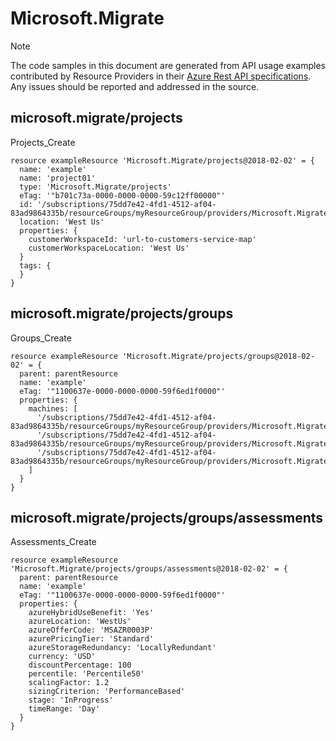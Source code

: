# Microsoft.Migrate
  
> [!NOTE]
> The code samples in this document are generated from API usage examples contributed by Resource Providers in their [Azure Rest API specifications](https://github.com/Azure/azure-rest-api-specs). Any issues should be reported and addressed in the source.


## microsoft.migrate/projects

Projects_Create
```bicep
resource exampleResource 'Microsoft.Migrate/projects@2018-02-02' = {
  name: 'example'
  name: 'project01'
  type: 'Microsoft.Migrate/projects'
  eTag: '"b701c73a-0000-0000-0000-59c12ff00000"'
  id: '/subscriptions/75dd7e42-4fd1-4512-af04-83ad9864335b/resourceGroups/myResourceGroup/providers/Microsoft.Migrate/projects/project01'
  location: 'West Us'
  properties: {
    customerWorkspaceId: 'url-to-customers-service-map'
    customerWorkspaceLocation: 'West Us'
  }
  tags: {
  }
}
```

## microsoft.migrate/projects/groups

Groups_Create
```bicep
resource exampleResource 'Microsoft.Migrate/projects/groups@2018-02-02' = {
  parent: parentResource 
  name: 'example'
  eTag: '"1100637e-0000-0000-0000-59f6ed1f0000"'
  properties: {
    machines: [
      '/subscriptions/75dd7e42-4fd1-4512-af04-83ad9864335b/resourceGroups/myResourceGroup/providers/Microsoft.Migrate/projects/project01/machines/amansing_vm1'
      '/subscriptions/75dd7e42-4fd1-4512-af04-83ad9864335b/resourceGroups/myResourceGroup/providers/Microsoft.Migrate/projects/project01/machines/amansing_vm2'
      '/subscriptions/75dd7e42-4fd1-4512-af04-83ad9864335b/resourceGroups/myResourceGroup/providers/Microsoft.Migrate/projects/project01/machines/amansing_vm3'
    ]
  }
}
```

## microsoft.migrate/projects/groups/assessments

Assessments_Create
```bicep
resource exampleResource 'Microsoft.Migrate/projects/groups/assessments@2018-02-02' = {
  parent: parentResource 
  name: 'example'
  eTag: '"1100637e-0000-0000-0000-59f6ed1f0000"'
  properties: {
    azureHybridUseBenefit: 'Yes'
    azureLocation: 'WestUs'
    azureOfferCode: 'MSAZR0003P'
    azurePricingTier: 'Standard'
    azureStorageRedundancy: 'LocallyRedundant'
    currency: 'USD'
    discountPercentage: 100
    percentile: 'Percentile50'
    scalingFactor: 1.2
    sizingCriterion: 'PerformanceBased'
    stage: 'InProgress'
    timeRange: 'Day'
  }
}
```
